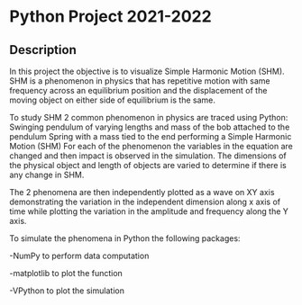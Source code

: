 # Python Project 2021-2022




<h2>
Description
</h2>
<p>
In this project the objective is to visualize Simple Harmonic Motion (SHM). SHM is a phenomenon in physics that has repetitive motion with same frequency across an equilibrium position and the displacement of the moving object on either side of equilibrium is the same. 
</p>
<p>
To study SHM 2 common phenomenon in physics are traced using Python:
Swinging pendulum of varying lengths and mass of the bob attached to the pendulum
Spring with a mass tied to the end performing a Simple Harmonic Motion (SHM)
For each of the phenomenon the variables in the equation are changed and then impact is observed in the simulation. The dimensions of the physical object and length of objects are varied to determine if there is any change in SHM.

The 2 phenomena are then independently plotted as a wave on XY axis demonstrating the variation in the independent dimension along x axis of time while plotting the variation in the amplitude and frequency along the Y axis.
</p>

To simulate the phenomena in Python the following packages:

 -NumPy to perform data computation
  
 -matplotlib to plot the function 
  
 -VPython to plot the simulation
  
